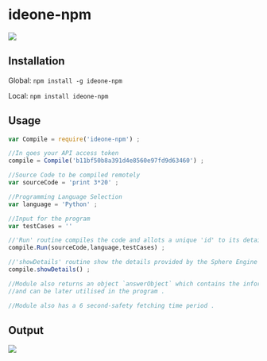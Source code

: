 # ideone-npm

[![](https://nodei.co/npm/ideone-npm.png?downloads=true)](https://nodei.co/npm/ideone-npm/)
## Installation

Global:
`npm install -g ideone-npm`

Local:
`npm install ideone-npm`

## Usage

```js
var Compile = require('ideone-npm') ;

//In goes your API access token
compile = Compile('b11bf50b8a391d4e8560e97fd9d63460') ;

//Source Code to be compiled remotely
var sourceCode = 'print 3*20' ;

//Programming Language Selection
var language = 'Python' ;

//Input for the program
var testCases = ''

//'Run' routine compiles the code and allots a unique 'id' to its details
compile.Run(sourceCode,language,testCases) ;

//'showDetails' routine show the details provided by the Sphere Engine API 
compile.showDetails() ;

//Module also returns an object `answerObject` which contains the information regarding the answer
//and can be later utilised in the program .

//Module also has a 6 second-safety fetching time period .

```

## Output
![](http://i57.tinypic.com/331oscw.jpg)
